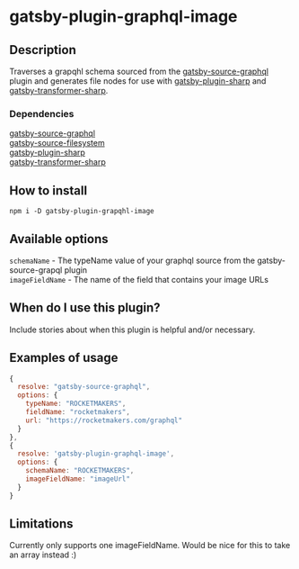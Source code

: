 # gatsby-plugin-graphql-image

## Description

Traverses a grapqhl schema sourced from the [gatsby-source-graphql](https://www.gatsbyjs.org/packages/gatsby-source-graphql) plugin and generates file nodes for use with [gatsby-plugin-sharp](https://www.gatsbyjs.org/packages/gatsby-plugin-sharp) and [gatsby-transformer-sharp](https://www.gatsbyjs.org/packages/gatsby-transformer-sharp).

### Dependencies

[gatsby-source-graphql](https://www.gatsbyjs.org/packages/gatsby-source-graphql)<br/>
[gatsby-source-filesystem](https://www.gatsbyjs.org/packages/gatsby-source-filesystem)<br/>
[gatsby-plugin-sharp](https://www.gatsbyjs.org/packages/gatsby-plugin-sharp)<br/>
[gatsby-transformer-sharp](https://www.gatsbyjs.org/packages/gatsby-transformer-sharp)


## How to install

```
npm i -D gatsby-plugin-grapqhl-image
```

## Available options

`schemaName` - The typeName value of your graphql source from the gatsby-source-grapql plugin<br/>
`imageFieldName` - The name of the field that contains your image URLs

## When do I use this plugin?

Include stories about when this plugin is helpful and/or necessary.

## Examples of usage

```js
{
  resolve: "gatsby-source-graphql",
  options: {
    typeName: "ROCKETMAKERS",
    fieldName: "rocketmakers",
    url: "https://rocketmakers.com/graphql"
  }
},
{
  resolve: 'gatsby-plugin-graphql-image',
  options: {
    schemaName: "ROCKETMAKERS",
    imageFieldName: "imageUrl"
  }
}
```

## Limitations

Currently only supports one imageFieldName. Would be nice for this to take an array instead :)